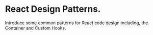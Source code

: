 # React Design Patterns.
 
Introduce some common patterns for React code design including, the Container and Custom Hooks.